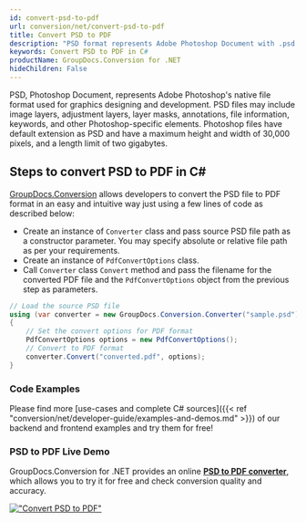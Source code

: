 ```yaml
---
id: convert-psd-to-pdf
url: conversion/net/convert-psd-to-pdf
title: Convert PSD to PDF
description: "PSD format represents Adobe Photoshop Document with .psd extension. Learn how to convert PSD to PDF file programmatically in C# language using GroupDocs.Conversion for .NET library."
keywords: Convert PSD to PDF in C#
productName: GroupDocs.Conversion for .NET
hideChildren: False
---
```


PSD, Photoshop Document, represents Adobe Photoshop's native file format used for graphics designing and development. PSD files may include image layers, adjustment layers, layer masks, annotations, file information, keywords, and other Photoshop-specific elements. Photoshop files have default extension as PSD and have a maximum height and width of 30,000 pixels, and a length limit of two gigabytes.

## Steps to convert PSD to PDF in C#

[GroupDocs.Conversion](https://products.groupdocs.com/conversion/net) allows developers to convert the PSD file to PDF format in an easy and intuitive way just using a few lines of code as described below:

* Create an instance of `Converter` class and pass source PSD file path as a constructor parameter. You may specify absolute or relative file path as per your requirements. 
* Create an instance of `PdfConvertOptions` class.
* Call `Converter` class `Convert` method and pass the filename for the converted PDF file and the `PdfConvertOptions` object from the previous step as parameters.

```csharp
// Load the source PSD file
using (var converter = new GroupDocs.Conversion.Converter("sample.psd"))
{
    // Set the convert options for PDF format
    PdfConvertOptions options = new PdfConvertOptions();
    // Convert to PDF format
    converter.Convert("converted.pdf", options);
}
```

### Code Examples

Please find more [use-cases and complete C# sources]({{< ref "conversion/net/developer-guide/examples-and-demos.md" >}}) of our backend and frontend examples and try them for free!

### PSD to PDF Live Demo

GroupDocs.Conversion for .NET provides an online [**PSD to PDF converter**](https://products.groupdocs.app/conversion/psd-to-pdf), which allows you to try it for free and check conversion quality and accuracy.

[!["Convert PSD to PDF"](conversion/net/images/convert-psd-to-pdf.png)](https://products.groupdocs.app/conversion/psd-to-pdf)